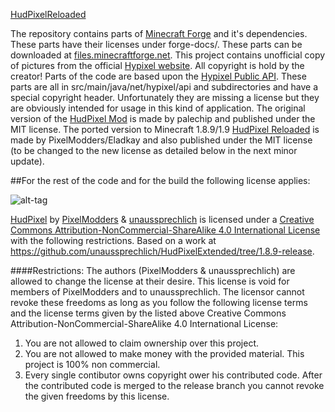 [HudPixelReloaded](https://github.com/unaussprechlich/HudPixelExtended)

The repository contains parts of [Minecraft Forge](https://github.com/MinecraftForge/MinecraftForge) and it's dependencies. These parts have their licenses under forge-docs/. These parts can be downloaded at [files.minecraftforge.net](http://files.minecraftforge.net).
This project contains unofficial copy of pictures from the official [Hypixel website](https://hypixel.net/forums/). All copyright is hold by the creator!
Parts of the code are based upon the [Hypixel Public API](https://github.com/HypixelDev/PublicAPI). These parts are all in src/main/java/net/hypixel/api and subdirectories and have a special copyright header. Unfortunately they are missing a license but they are obviously intended for usage in this kind of application.
The original version of the [HudPixel Mod](https://github.com/palechip/HudPixel) is made by palechip and published under the MIT license.
The ported version to Minecraft 1.8.9/1.9 [HudPixel Reloaded](https://github.com/PixelModders/HudPixel) is made by PixelModders/Eladkay and also published under the MIT license (to be changed to the new license as detailed below in the next minor update).

##For the rest of the code and for the build the following license applies:

![alt-tag](https://licensebuttons.net/l/by-nc-sa/4.0/88x31.png)

[HudPixel](http://unaussprechlich.net/HudPixel/) by [PixelModders](https://github.com/PixelModders) & [unaussprechlich](https://github.com/unaussprechlich) is licensed under a [Creative Commons Attribution-NonCommercial-ShareAlike 4.0 International License](https://creativecommons.org/licenses/by-nc-sa/4.0/) with the following restrictions.
Based on a work at https://github.com/unaussprechlich/HudPixelExtended/tree/1.8.9-release.

####Restrictions:
The authors (PixelModders & unaussprechlich) are allowed to change the license at their desire. 
This license is void for members of PixelModders and to unaussprechlich.
The licensor cannot revoke these freedoms as long as you follow the following license terms and the license terms given by the listed above Creative Commons Attribution-NonCommercial-ShareAlike 4.0 International License:

1. You are not allowed to claim ownership over this project.
2. You are not allowed to make money with the provided material. This project is 100% non commercial.
3. Every single contibutor owns copyright ower his contributed code. After the contributed code is merged to the release branch you cannot revoke the given freedoms by this license. 
